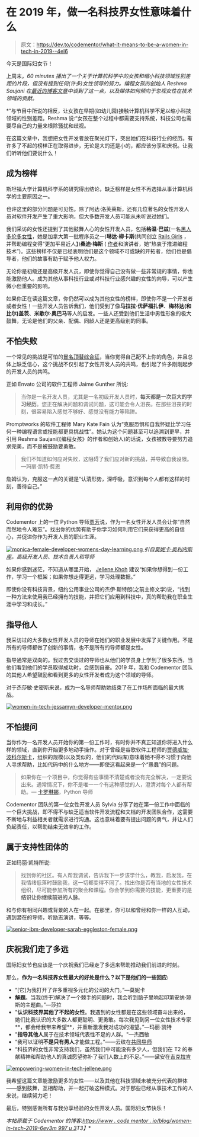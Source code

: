 # 在 2019 年，做一名科技界女性意味着什么

> 原文：<https://dev.to/codementor/what-it-means-to-be-a-women-in-tech-in-2019--4el6>

今天是国际妇女节！

上周末，*60 minutes 播出了一个关于计算机科学中的女孩和缩小科技领域性别差距的片段，但没有提到任何(许多)女性领导的努力。编程女孩的创始人 Reshma Saujani 在[最近的博客文章](https://onezero.medium.com/erasing-women-in-tech-how-60-minutes-ignored-womens-voices-stories-and-expertise-7ee8e157c262?fbclid=IwAR1-NBCoIbrewsihUtTB5zWn2ytGsPd6D73UiJmFTtIcYKy8m5pFIbGrl8Q)中谈到了这一点，以及媒体如何倾向于忽视女性在技术领域的贡献。*

 *“与节目中所说的相反，让女孩在早期(如幼儿园)接触计算机科学不足以缩小科技领域的性别差距。Reshma 说:“女孩在整个过程中都需要支持系统，科技公司也需要尽自己的力量来根除骚扰和歧视。

在这篇文章中，我想把女性开发者放在聚光灯下，突出她们在科技行业的经历。有许多了不起的榜样正在取得进步，无论是大的还是小的，都应该分享和庆祝。让我们听听他们要说什么！

## 成为榜样

斯坦福大学计算机科学系的研究得出结论，缺乏榜样是女性不再选择从事计算机科学的主要原因之一。

也许这里的部分问题是可见性。除了阿达·洛芙莱斯，还有几位著名的女性开发人员对软件开发产生了重大影响，但大多数开发人员可能从未听说过她们。

我们采访的女性还提到了其他鼓舞人心的女性开发人员，包括**格温·巴兹**(一名[黑人多伦多女性](http://braythwayt.com/posterous/2012/03/29/a-womans-story.html)，她是加拿大第一批程序员之一)**琳达·柳卡斯**(共同创立 [Rails Girls](http://railsgirls.com/) ，并帮助编程变得“更加平易近人】)**桑迪·梅斯** ( [作者](https://www.poodr.com/)和演讲者，她“热衷于推进编程技术”)。这些榜样不仅是已经表明他们是这个领域不可或缺的开拓者，他们也是倡导者，他们的故事有助于赋予他人权力。

无论你是初级还是高级开发人员，即使你觉得自己没有做一些非常规的事情，你也能激励他人。成为其他从事科技行业或对科技行业感兴趣的女性的向导，可以产生微小但重要的影响。

如果你正在读这篇文章，你仍然可以成为其他女性的榜样，即使你不是一个开发者或者女性！一些开发人员告诉我们，他们受到了像**马拉拉·优萨福扎伊**、**梅林达(和比尔)盖茨**、**米歇尔·奥巴马**等人的启发。一些人还受到他们生活中男性形象的极大鼓舞，无论是他们的父亲、配偶、同龄人还是更高级别的同事。

## 不怕失败

一个常见的挑战是可怕的[冒名顶替综合征](https://insights.dice.com/2016/05/06/overcoming-imposter-syndrome/)，当你觉得自己配不上你的角色，并且总体上缺乏信心，这个挑战不仅引起了女性开发人员的共鸣，也引起了许多刚刚起步的开发人员的共鸣。

正如 Envato 公司的软件工程师 Jaime Gunther 所说:

> 当你是一名开发人员，尤其是一名初级开发人员时，**每天都是一次巨大的学习经历**。您正在解决问题和调试问题，这可能会令人沮丧。在那些沮丧的时刻，很容易陷入感觉不够好、感觉没有能力等陷阱。

Promptworks 的软件工程师 Mary Kate Fain 认为“克服恐惧和自我怀疑比学习任何一种编程语言或技能都更具挑战性”。她认为这个问题甚至可以追溯到更早，并引用 Reshma Saujani(《编程女孩》的作者和创始人)的话说，女孩被教导要努力追求完美，而不是被鼓励要勇敢。

> 我们不知道如何应对失败，这阻碍了我们应对新的挑战，并导致自我设限。—玛丽·凯特·费恩

詹姆认为，克服这一点的关键是“认清形势，深呼吸，意识到每个人都有这样的时刻，善待自己。”

## 利用你的优势

Codementor 上的一位 Python 导师[贾芳](https://www.codementor.io/sheena)说，作为一名女性开发人员会让你“自然而然地令人难忘”。找出你的优势有助于你学习如何利用它们来获得更高的自信心，并促进你作为开发人员的职业生涯。

[![monica-female-developer-womens-day-learning.png](img/daa9ca5a4e7bcc848e46c9c3eab8beb9.png) ](https://res.cloudinary.com/practicaldev/image/fetch/s--Z3X4-32K--/c_limit%2Cf_auto%2Cfl_progressive%2Cq_auto%2Cw_880/https://cdn.filestackcontent.com/yk72D4SkTdaJu8cX6O5J) *引自[莫妮卡·奥利内斯库](https://www.codementor.io/monicaolinescu)。高级开发人员、技术负责人和导师*

如果你感到迷茫，不知道从哪里开始， [Jellene Khoh](https://www.codementor.io/jellenekhoh) 建议“如果你想得到一份工作，学习一个框架；如果你想走得更远，学习处理数据。”

即使你没有科技背景，纽约公用事业公司的杰伊·斯特朗(之前主修文学)说，“找到一种方法来使用我已经拥有的技能，并把它们应用到科技中，真的帮助我在职业生涯中学习和成长。”

## 指导他人

我采访过的大多数女性开发人员的导师在她们的职业发展中发挥了关键作用。不是所有的导师都做了创新的事情，也不是所有的导师都是女性。

指导通常是双向的。我过去交谈过的导师也从他们的学员身上学到了很多东西，当他们看到他们的学员取得成功时，会感到自豪。2019 年，我和 Codementor 团队的其他人希望鼓励和看到更多的女性开发者成为这个领域的导师。

对于杰莎敏·史密斯来说，成为一名导师帮助她结束了在工作场所面临的最大挑战。

[![women-in-tech-jessamyn-developer-mentor.png](img/9797fb5d691f4ca69b8afd17376bba23.png)](https://res.cloudinary.com/practicaldev/image/fetch/s--jqnQcbRa--/c_limit%2Cf_auto%2Cfl_progressive%2Cq_auto%2Cw_880/https://cdn.filestackcontent.com/zawqmUzCTi9w1agTeEGN)

## 不怕提问

当你作为一名开发人员开始你的第一份工作时，有时你并不真正知道你将进入什么样的领域，直到你开始更多地动手操作。对于曾经是谷歌软件工程师的[贾德威加·波科尔斯卡](https://www.codementor.io/jadwigapokorska)，组织的规模(以及类似的，他们的代码库)意味着她不得不习惯于向他人寻求帮助，比如代码中的什么地方——即使这看起来是一个“愚蠢”的问题。

> 如果你在一个项目中，你觉得有些事情不清楚或者没有完全解决，一定要说出来。通常情况下，你不是唯一一个有这种感觉的人，澄清对每个人都有帮助。— [卡罗琳娜](https://www.codementor.io/carolinux)，Python 导师

Codementor 团队的第一位女性开发人员 Sylvia 分享了她在第一份工作中面临的一个巨大挑战，即不得不与缺乏适当软件开发流程和文档的开发团队合作，这需要不断地与利益相关者就需求进行沟通。这也意味着要有提出问题的勇气，并让人们负起责任，以帮助结束无效率的工作。

## 属于支持性团体的

正如玛丽·凯特所说:

> 找到你的社区。有人帮我调试，告诉我下一步该学什么，教我，启发我，在我情绪低落时鼓励我，这一切都变得不同了。找出你是否有当地的女性技术组织，尽可能参加所有的聚会和课程。你会学到你需要的技能，更重要的是**结识让你继续前进的人脉**。

和与你有相同兴趣或背景的人在一起。在那里，你可以和曾经和你一样的人互动，遇到潜在的导师，听励志演讲，等等。

[![senior-ibm-developer-sarah-eggleston-female.png](img/2c4d98a107d17566c5b1d32446f4b6ff.png)](https://res.cloudinary.com/practicaldev/image/fetch/s--AE3di0eF--/c_limit%2Cf_auto%2Cfl_progressive%2Cq_auto%2Cw_880/https://cdn.filestackcontent.com/BP0xJJvTTW6xBKxaHRZ1)

## 庆祝我们走了多远

国际妇女节也应该是一个庆祝我们已经走了多远来帮助推动我们前进的时刻。

那么，**作为一名科技界女性最大的好处是什么？以下是他们的一些回应:**

*   “[它]为我打开了许多重视多元化的公司的大门。”—莫妮卡
*   **解题**。当我(终于)解决了一个棘手的问题时，我会听到脑子里响起印第安纳·琼斯的主题曲。”—莎拉
*   "**认识科技界其他了不起的女性**。我遇到的女性都是在这些领域奋斗出来的，她们比我认识的大多数人都更聪明、更勇敢。每次我见到另一位女性技术专家**，都会给我带来希望**，并重新激发我对成功的渴望。”—玛丽·凯特
*   "**指导其他人**属于在技术领域代表性不足的人群。"—杰西敏
*   “我可以证明**不是只有男人**才能做工程。”——云纹在[共同导师](https://www.codementor.io)
*   “科技界的女性非常支持我们，虽然我们中可能没有多少人，但我们在 T2 的奉献精神和帮助他人的真诚愿望弥补了我们人数上的不足。”——黛安在[吉克拉肯](https://www.gitkraken.com/)

[![empowering-women-in-tech-jellene.png](img/337bbb91b8f14a4cca1d90cbf72487c6.png)](https://res.cloudinary.com/practicaldev/image/fetch/s--3KmTLZAX--/c_limit%2Cf_auto%2Cfl_progressive%2Cq_auto%2Cw_880/https://cdn.filestackcontent.com/INVaCRSmSfKagQkR7p4g)

我希望这篇文章能激励更多的女性——以及其他在科技领域未被充分代表的群体——感到鼓舞，互相帮助，并一起打破这种模式。对于那些已经从事技术工作的人来说，继续努力吧！

最后，特别感谢所有与我分享经验的女性开发人员。国际妇女节快乐！

*本帖原载于 Codementor 的博客:[https://www . code mentor . io/blog/women-in-tech-2019-6ev3m 997 u 3](https://www.codementor.io/blog/women-in-tech-2019-6ev3m997u3)T3】**